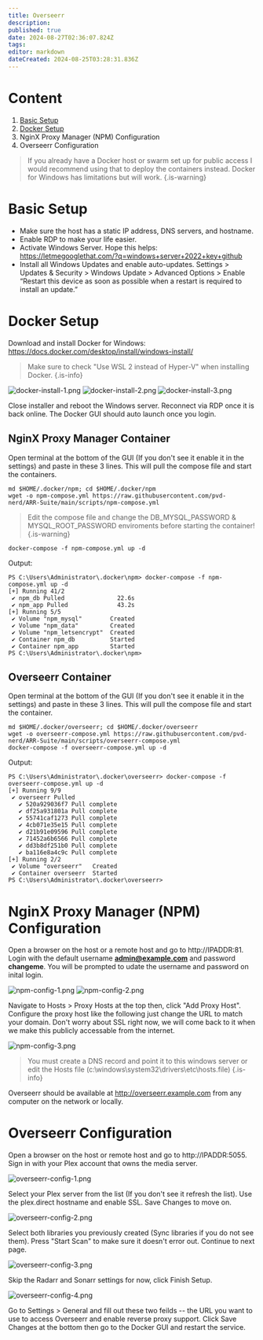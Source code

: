 ```yaml
---
title: Overseerr
description: 
published: true
date: 2024-08-27T02:36:07.824Z
tags: 
editor: markdown
dateCreated: 2024-08-25T03:28:31.836Z
---
```


# Content
1. [Basic Setup](https://arr.passthebits.com/en/overseerr#basic-setup)
2. [Docker Setup](https://arr.passthebits.com/en/overseerr#docker-setup)
3. NginX Proxy Manager (NPM) Configuration
4. Overseerr Configuration

> If you already have a Docker host or swarm set up for public access I would recommend using that to deploy the containers instead. Docker for Windows has limitations but will work. 
{.is-warning}


# Basic Setup
- Make sure the host has a static IP address, DNS servers, and hostname.
- Enable RDP to make your life easier.
- Activate Windows Server. Hope this helps: https://letmegooglethat.com/?q=windows+server+2022+key+github
- Install all Windows Updates and enable auto-updates. Settings > Updates & Security > Windows Update > Advanced Options > Enable “Restart this device as soon as possible when a restart is required to install an update.”


# Docker Setup
Download and install Docker for Windows: https://docs.docker.com/desktop/install/windows-install/

>Make sure to check "Use WSL 2 instead of Hyper-V" when installing Docker.
{.is-info}

![docker-install-1.png](/assets/overseerr/docker-install-1.png) ![docker-install-2.png](/assets/overseerr/docker-install-2.png) ![docker-install-3.png](/assets/overseerr/docker-install-3.png)

Close installer and reboot the Windows server. Reconnect via RDP once it is back online. The Docker GUI should auto launch once you login. 


## NginX Proxy Manager Container
Open terminal at the bottom of the GUI (If you don't see it enable it in the settings) and paste in these 3 lines. This will pull the compose file and start the containers.

```
md $HOME/.docker/npm; cd $HOME/.docker/npm
wget -o npm-compose.yml https://raw.githubusercontent.com/pvd-nerd/ARR-Suite/main/scripts/npm-compose.yml
```

> Edit the compose file and change the DB_MYSQL_PASSWORD & MYSQL_ROOT_PASSWORD enviroments before starting the container!
{.is-warning}

```
docker-compose -f npm-compose.yml up -d
```
Output:
```
PS C:\Users\Administrator\.docker\npm> docker-compose -f npm-compose.yml up -d
[+] Running 41/2
 ✔ npm_db Pulled               22.6s 
 ✔ npm_app Pulled              43.2s 
[+] Running 5/5
 ✔ Volume "npm_mysql"        Created      
 ✔ Volume "npm_data"         Created   
 ✔ Volume "npm_letsencrypt"  Created 
 ✔ Container npm_db          Started
 ✔ Container npm_app         Started 
PS C:\Users\Administrator\.docker\npm>
```

## Overseerr Container 
Open terminal at the bottom of the GUI (If you don't see it enable it in the settings) and paste in these 3 lines. This will pull the compose file and start the container.

```
md $HOME/.docker/overseerr; cd $HOME/.docker/overseerr
wget -o overseerr-compose.yml https://raw.githubusercontent.com/pvd-nerd/ARR-Suite/main/scripts/overseerr-compose.yml
docker-compose -f overseerr-compose.yml up -d
```
Output:
```
PS C:\Users\Administrator\.docker\overseerr> docker-compose -f overseerr-compose.yml up -d
[+] Running 9/9
 ✔ overseerr Pulled
   ✔ 520a929036f7 Pull complete 
   ✔ df25a931801a Pull complete 
   ✔ 55741caf1273 Pull complete 
   ✔ 4cb071e35e15 Pull complete
   ✔ d21b91e09596 Pull complete
   ✔ 71452a6b6566 Pull complete
   ✔ dd3b8df251b0 Pull complete
   ✔ ba116e8a4c9c Pull complete
[+] Running 2/2
 ✔ Volume "overseerr"   Created
 ✔ Container overseerr  Started
PS C:\Users\Administrator\.docker\overseerr>
```


# NginX Proxy Manager (NPM) Configuration
Open a browser on the host or a remote host and go to http://IPADDR:81. Login with the default username **admin@example.com** and password **changeme**. You will be prompted to udate the username and password on inital login.

![npm-config-1.png](/assets/overseerr/npm-config-1.png) ![npm-config-2.png](/assets/overseerr/npm-config-2.png)

Navigate to Hosts > Proxy Hosts at the top then, click "Add Proxy Host". Configure the proxy host like the following just change the URL to match your domain. Don't worry about SSL right now, we will come back to it when we make this publicly accessable from the internet. 

![npm-config-3.png](/assets/overseerr/npm-config-3.png)

> You must create a DNS record and point it to this windows server or edit the Hosts file (c:\windows\system32\drivers\etc\hosts.file)
{.is-info}

Overseerr should be available at http://overseerr.example.com from any computer on the network or locally.


# Overseerr Configuration
Open a browser on the host or remote host and go to http://IPADDR:5055. Sign in with your Plex account that owns the media server. 

![overseerr-config-1.png](/assets/overseerr/overseerr-config-1.png)

Select your Plex server from the list (If you don't see it refresh the list). Use the plex.direct hostname and enable SSL. Save Changes to move on.

![overseerr-config-2.png](/assets/overseerr/overseerr-config-2.png)

Select both libraries you previously created (Sync libraries if you do not see them). Press "Start Scan" to make sure it doesn't error out. Continue to next page.

![overseerr-config-3.png](/assets/overseerr/overseerr-config-3.png)

Skip the Radarr and Sonarr settings for now, click Finish Setup.

![overseerr-config-4.png](/assets/overseerr/overseerr-config-4.png)

Go to Settings > General and fill out these two feilds -- the URL you want to use to access Overseerr and enable reverse proxy support. Click Save Changes at the bottom then go to the Docker GUI and restart the service. 